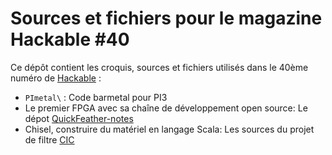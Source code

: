 Sources et fichiers pour le magazine Hackable #40
=================================================

Ce dépôt contient les croquis, sources et fichiers utilisés dans le 40ème numéro de [Hackable](https://boutique.ed-diamond.com/abonnements/9-hackable-magazine) :

* `PImetal\` : Code barmetal pour PI3
* Le premier FPGA avec sa chaîne de développement open source: Le dépot [QuickFeather-notes](https://github.com/trabucayre/quickfeather-notes)
* Chisel, construire du matériel en langage Scala: Les sources du projet de filtre [CIC](https://github.com/Martoni/CIC)
